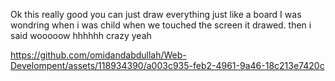 Ok this really good you can just draw everything just like a board I was wondring when i was child when we touched the screen
it drawed. then i said wooooow hhhhhh crazy yeah 

https://github.com/omidandabdullah/Web-Develompent/assets/118934390/a003c935-feb2-4961-9a46-18c213e7420c
